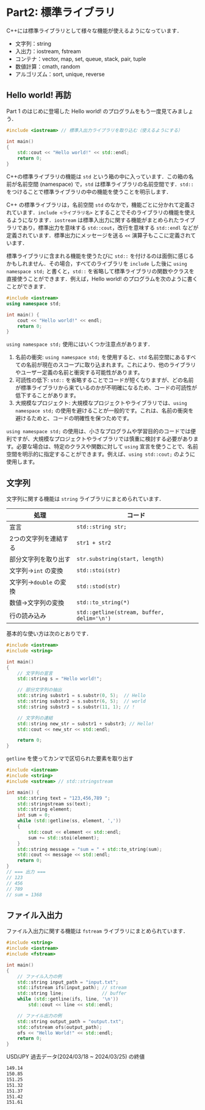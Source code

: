 # Part2: 標準ライブラリ

C++には標準ライブラリとして様々な機能が使えるようになっています．

- 文字列：string
- 入出力：iostream, fstream
- コンテナ：vector, map, set, queue, stack, pair, tuple
- 数値計算：cmath, random
- アルゴリズム：sort, unique, reverse

## Hello world! 再訪

Part 1 のはじめに登場した Hello world! のプログラムをもう一度見てみましょう．

```c++
#include <iostream> // 標準入出力ライブラリを取り込む（使えるようにする）

int main()
{
    std::cout << "Hello world!" << std::endl;
    return 0;
}
```

C++の標準ライブラリの機能は `std` という箱の中に入っています．この箱の名前が名前空間 (namespace) で，`std` は標準ライブラリの名前空間です．`std::` をつけることで標準ライブラリの中の機能を使うことを明示します．

C++ の標準ライブラリは，名前空間 `std` のなかで，機能ごとに分かれて定義されています．`include <ライブラリ名>` とすることでそのライブラリの機能を使えるようになります．`iostream` は標準入出力に関する機能がまとめられたライブラリであり，標準出力を意味する `std::cout`，改行を意味する `std::endl` などが定義されています．標準出力にメッセージを送る `<<` 演算子もここに定義されています．

標準ライブラリに含まれる機能を使うたびに `std::` を付けるのは面倒に感じるかもしれません．その場合，すべてのライブラリを `include` した後に `using namespace std;` と書くと，`std::` を省略して標準ライブラリの関数やクラスを直接使うことができます．例えば，Hello world! のプログラムを次のように書くことができます．

```c++
#include <iostream>
using namespace std;

int main() {
    cout << "Hello world!" << endl;
    return 0;
}
```

`using namespace std;` 使用にはいくつか注意点があります．

1. 名前の衝突: `using namespace std;` を使用すると、`std` 名前空間にあるすべての名前が現在のスコープに取り込まれます。これにより、他のライブラリやユーザー定義の名前と衝突する可能性があります。
2. 可読性の低下: `std::` を省略することでコードが短くなりますが、どの名前が標準ライブラリから来ているのかが不明確になるため、コードの可読性が低下することがあります。
3. 大規模なプロジェクト: 大規模なプロジェクトやライブラリでは、`using namespace std;` の使用を避けることが一般的です。これは、名前の衝突を避けるためと、コードの明確性を保つためです。

`using namespace std;` の使用は、小さなプログラムや学習目的のコードでは便利ですが、大規模なプロジェクトやライブラリでは慎重に検討する必要があります。必要な場合は、特定のクラスや関数に対して `using` 宣言を使うことで、名前空間を明示的に指定することができます。例えば、`using std::cout;` のように使用します。

## 文字列

文字列に関する機能は `string` ライブラリにまとめられています．

| 処理                             | コード                                             |
|----------------------------------|----------------------------------------------------|
| 宣言                             | `std::string str;`                                 |
| 2つの文字列を連結する           | `str1 + str2`                                      |
| 部分文字列を取り出す           | `str.substring(start, length)`                           |
| 文字列→`int` の変換             | `std::stoi(str)`                                   |
| 文字列→`double` の変換          | `std::stod(str)`                                   |
| 数値→文字列の変換               | `std::to_string(*)`                                |
| 行の読み込み                     | `std::getline(stream, buffer, delim='\n')`         |

基本的な使い方は次のとおりです．

```c++
#include <iostream>
#include <string>

int main()
{
    // 文字列の宣言
    std::string s = "Hello world!";

    // 部分文字列の抽出
    std::string substr1 = s.substr(0, 5);  // Hello
    std::string substr2 = s.substr(6, 5);  // world
    std::string substr3 = s.substr(11, 1); // !

    // 文字列の連結
    std::string new_str = substr1 + substr3; // Hello!
    std::cout << new_str << std::endl;

    return 0;
}
```

`getline` を使ってカンマで区切られた要素を取り出す

```c++
#include <iostream>
#include <string>
#include <sstream> // std::stringstream

int main() {
    std::string text = "123,456,789 ";
    std::stringstream ss(text);
    std::string element;
    int sum = 0;
    while (std::getline(ss, element, ','))
    {
        std::cout << element << std::endl;
        sum += std::stoi(element);
    }
    std::string message = "sum = " + std::to_string(sum);
    std::cout << message << std::endl;
    return 0;
}
// === 出力 ===
// 123
// 456
// 789
// sum = 1368
```

## ファイル入出力

ファイル入出力に関する機能は `fstream` ライブラリにまとめられています．

```c++
#include <string>
#include <iostream>
#include <fstream>

int main()
{
    // ファイル入力の例
    std::string input_path = "input.txt";
    std::ifstream ifs(input_path); // stream
    std::string line;              // buffer
    while (std::getline(ifs, line, '\n'))
        std::cout << line << std::endl;

    // ファイル出力の例
    std::string output_path = "output.txt";
    std::ofstream ofs(output_path);
    ofs << "Hello World!" << std::endl;
    return 0;
}
```

USD/JPY 過去データ(2024/03/18 ~ 2024/03/25) の終値

```txt
149.14
150.85
151.25
151.32
151.37
151.42
151.61
```
